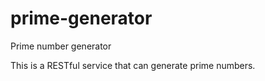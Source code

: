 # prime-generator
Prime number generator

This is a RESTful service that can generate prime numbers.
